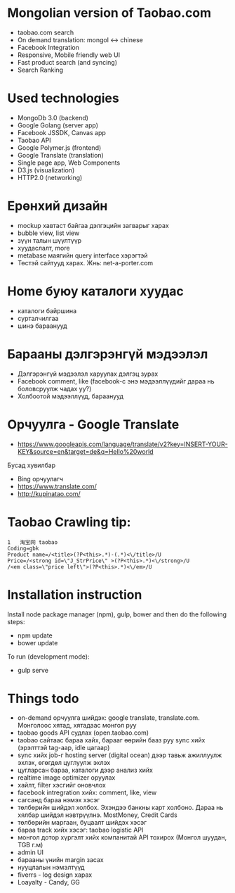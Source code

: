 # Mongolian version of Taobao.com

* taobao.com search
* On demand translation: mongol <-> chinese
* Facebook Integration
* Responsive, Mobile friendly web UI
* Fast product search (and syncing)
* Search Ranking

# Used technologies

* MongoDb 3.0 (backend)
* Google Golang (server app)
* Facebook JSSDK, Canvas app
* Taobao API
* Google Polymer.js (frontend)
* Google Translate (translation)
* Single page app, Web Components
* D3.js (visualization)
* HTTP2.0 (networking)


# Ерөнхий дизайн

* mockup хавтаст байгаа дэлгэцийн загварыг харах
* bubble view, list view
* зүүн талын шүүлтүүр
* хуудаслалт, more
* metabase маягийн query interface хэрэгтэй
* Төстэй сайтууд харах. Жнь: net-a-porter.com 


# Home буюу каталоги хуудас

* каталоги байршина
* сурталчилгаа
* шинэ бараанууд

# Барааны дэлгэрэнгүй мэдээлэл

* Дэлгэрэнгүй мэдээлэл харуулах дэлгэц зурах 
* Facebook comment, like (facebook-с энэ мэдээллүүдийг дараа нь боловсруулж чадах уу?)
* Холбоотой мэдээллүүд, бараанууд


# Орчуулга - Google Translate

* https://www.googleapis.com/language/translate/v2?key=INSERT-YOUR-KEY&source=en&target=de&q=Hello%20world

Бусад хувилбар

* Bing орчуулагч
* https://www.translate.com/
* http://kupinatao.com/


# Taobao Crawling tip:

```
1	淘宝网	taobao
Coding=gbk
Product name=/<title>(?P<this>.*)-(.*)<\/title>/U
Price=/<strong id=\"J_StrPrice\" >(?P<this>.*)<\/strong>/U
/<em class=\"price left\">(?P<this>.*)<\/em>/U
```



# Installation instruction

Install node package manager (npm), gulp, bower and then do the following steps:

* npm update
* bower update

To run (development mode):

* gulp serve



# Things todo


* on-demand орчуулга шийдэх: google translate, translate.com. Монголоос хятад, хятадаас монгол руу
* taobao goods API судлах (open.taobao.com)
* taobao сайтаас бараа хайх, барааг өөрийн бааз руу sync хийх (эрэлттэй tag-аар, idle цагаар)
* sync хийх job-г hosting server (digital ocean) дээр тавьж ажиллуулж эхлэх, өгөгдөл цуглуулж эхлэх
* цугларсан бараа, каталоги дээр анализ хийх
* realtime image optimizer оруулах
* хайлт, filter хэсгийг оновчлох
* facebook intregration хийх: comment, like, view
* сагсанд бараа нэмэх хэсэг
* төлбөрийн шийдэл холбох. Эхэндээ банкны карт холбоно. Дараа нь хялбар шийдэл нэвтрүүлнэ. MostMoney, Credit Cards
* төлбөрийн маргаан, буцаалт шийдэх хэсэг
* бараа track хийх хэсэг: taobao logistic API
* монгол дотор хүргэлт хийх компанитай API тохирох (Монгол шуудан, TGB г.м)
* admin UI
* барааны үнийн margin засах
* нууцлалын нэмэлтүүд
* fiverrs - log design харах
* Loayalty - Candy, GG
